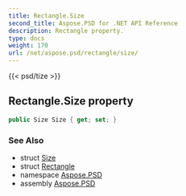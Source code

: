 ```yaml
---
title: Rectangle.Size
second_title: Aspose.PSD for .NET API Reference
description: Rectangle property. 
type: docs
weight: 170
url: /net/aspose.psd/rectangle/size/
---
```

{{< psd/tize >}}
## Rectangle.Size property

```csharp
public Size Size { get; set; }
```

### See Also

* struct [Size](../../size/)
* struct [Rectangle](../)
* namespace [Aspose.PSD](../../rectangle/)
* assembly [Aspose.PSD](../../../)


